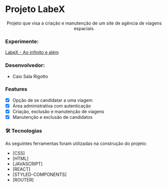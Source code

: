 # Projeto LabeX

<p align="center"> Projeto que visa a criação e manutenção de um site de agência de viagens espaciais.</p>

### Experimente: 
<a href="http://unused-fold.surge.sh"> LabeX - Ao infinito e além </a>

### Desenvolvedor: 
- Caio Sala Rigotto

### Features

- [x] Opção de se candidatar a uma viagem
- [x] Área administrativa com autenticação
- [x] Criação, exclusão e manutenção de viagens
- [x] Manutenção e exclusão de candidatos 

### 🛠 Tecnologias

As seguintes ferramentas foram utilizadas na construção do projeto:

- [CSS]
- [HTML]
- [JAVASCRIPT]
- [REACT]
- [STYLED-COMPONENTS]
- [ROUTER]